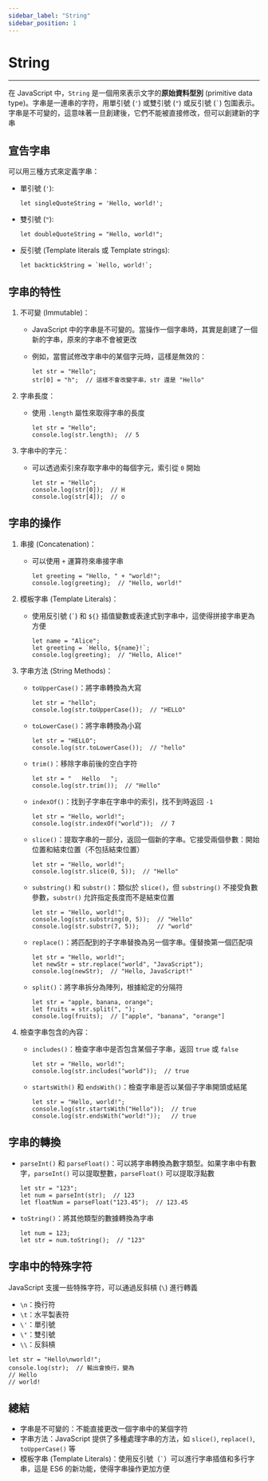 ```yaml
---
sidebar_label: "String"
sidebar_position: 1
---
```


# String

---

在 JavaScript 中，`String` 是一個用來表示文字的**原始資料型別** (primitive data type)。字串是一連串的字符，用單引號 (`'`) 或雙引號 (`"`) 或反引號 (`` ` ``) 包圍表示。字串是不可變的，這意味著一旦創建後，它們不能被直接修改，但可以創建新的字串

## 宣告字串

可以用三種方式來定義字串：

- 單引號 (`'`):

	```
	let singleQuoteString = 'Hello, world!';
	```

- 雙引號 (`"`):

	```
	let doubleQuoteString = "Hello, world!";
	```

- 反引號 (Template literals 或 Template strings):

	```
	let backtickString = `Hello, world!`;
	```

## 字串的特性

1. 不可變 (Immutable)：
	- JavaScript 中的字串是不可變的。當操作一個字串時，其實是創建了一個新的字串，原來的字串不會被更改
    - 例如，當嘗試修改字串中的某個字元時，這樣是無效的：

		```
		let str = "Hello";
		str[0] = "h";  // 這樣不會改變字串，str 還是 "Hello"
		```
        
2. 字串長度：
    - 使用 `.length` 屬性來取得字串的長度

		```
		let str = "Hello";
		console.log(str.length);  // 5
		```

3. 字串中的字元：
    - 可以透過索引來存取字串中的每個字元，索引從 `0` 開始

		```
		let str = "Hello";
		console.log(str[0]);  // H
		console.log(str[4]);  // o
		```

## 字串的操作

1. 串接 (Concatenation)：
    - 可以使用 `+` 運算符來串接字串

		```
		let greeting = "Hello, " + "world!";
		console.log(greeting);  // "Hello, world!"
		```

2. 模板字串 (Template Literals)：
    - 使用反引號 (`` ` ``) 和 `${}` 插值變數或表達式到字串中，這使得拼接字串更為方便

		```
		let name = "Alice";
		let greeting = `Hello, ${name}!`;
		console.log(greeting);  // "Hello, Alice!"
		```

3. 字串方法 (String Methods)：
    - `toUpperCase()`：將字串轉換為大寫

		```
		let str = "hello";
		console.log(str.toUpperCase());  // "HELLO"
		```

    - `toLowerCase()`：將字串轉換為小寫

		```
		let str = "HELLO";
		console.log(str.toLowerCase());  // "hello"
		```

    - `trim()`：移除字串前後的空白字符

		```
		let str = "   Hello   ";
		console.log(str.trim());  // "Hello"
		```

    - `indexOf()`：找到子字串在字串中的索引，找不到時返回 `-1`

		```
		let str = "Hello, world!";
		console.log(str.indexOf("world"));  // 7
		```

    - `slice()`：提取字串的一部分，返回一個新的字串。它接受兩個參數：開始位置和結束位置（不包括結束位置）

		```
		let str = "Hello, world!";
		console.log(str.slice(0, 5));  // "Hello"
		```

    - `substring()` 和 `substr()`：類似於 `slice()`，但 `substring()` 不接受負數參數，`substr()` 允許指定長度而不是結束位置

		```
		let str = "Hello, world!";
		console.log(str.substring(0, 5));  // "Hello"
		console.log(str.substr(7, 5));     // "world"
		```

    - `replace()`：將匹配到的子字串替換為另一個字串。僅替換第一個匹配項

		```
		let str = "Hello, world!";
		let newStr = str.replace("world", "JavaScript");
		console.log(newStr);  // "Hello, JavaScript!"
		```

    - `split()`：將字串拆分為陣列，根據給定的分隔符

		```
		let str = "apple, banana, orange";
		let fruits = str.split(", ");
		console.log(fruits);  // ["apple", "banana", "orange"]
		```

4. 檢查字串包含的內容：
    
    - `includes()`：檢查字串中是否包含某個子字串，返回 `true` 或 `false`

		```
		let str = "Hello, world!";
		console.log(str.includes("world"));  // true
		```

    - `startsWith()` 和 `endsWith()`：檢查字串是否以某個子字串開頭或結尾

		```
		let str = "Hello, world!";
		console.log(str.startsWith("Hello"));  // true
		console.log(str.endsWith("world!"));   // true
		```


## 字串的轉換

- `parseInt()` 和 `parseFloat()`：可以將字串轉換為數字類型。如果字串中有數字，`parseInt()` 可以提取整數，`parseFloat()` 可以提取浮點數

	```
	let str = "123";
	let num = parseInt(str);  // 123
	let floatNum = parseFloat("123.45");  // 123.45
	```

- `toString()`：將其他類型的數據轉換為字串

	```
	let num = 123;
	let str = num.toString();  // "123"
	```

## 字串中的特殊字符

JavaScript 支援一些特殊字符，可以通過反斜槓 (`\`) 進行轉義

- `\n`：換行符
- `\t`：水平製表符
- `\'`：單引號
- `\"`：雙引號
- `\\`：反斜槓

```
let str = "Hello\nworld!";
console.log(str);  // 輸出會換行，變為
// Hello
// world!
```

## 總結

- 字串是不可變的：不能直接更改一個字串中的某個字符
- 字串方法：JavaScript 提供了多種處理字串的方法，如 `slice()`, `replace()`, `toUpperCase()` 等
- 模板字串 (Template Literals)：使用反引號（`` ` ``）可以進行字串插值和多行字串，這是 ES6 的新功能，使得字串操作更加方便